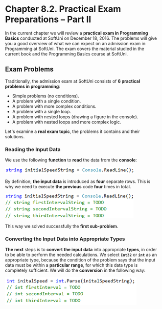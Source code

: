 # Chapter 8.2. Practical Exam Preparations – Part II

In the current chapter we will review a **practical exam in Programming Basics** conducted at SoftUni on December 18, 2016. The problems will give you a good overview of what we can expect on an admission exam in Programming at SoftUni. The exam covers the material studied in the current book and the Programming Basics course at SoftUni.

## Exam Problems

Traditionally, the admission exam at SoftUni consists of **6 practical problems in programming**:
 - Simple problems (no conditions).
 - A problem with a single condition.
 - A problem with more complex conditions.
 - A problem with a single loop.
 - A problem with nested loops (drawing a figure in the console).
 - A problem with nested loops and more complex logic.
 
Let's examine a **real exam topic**, the problems it contains and their solutions.

### Reading the Input Data

We use the following **function** to **read** the data from the **console**:

![](/assets/chapter-8-2-images/01.Distance-01.png)

By definition, **the input data** is introduced as **four** separate rows. This is why we need to execute **the previous** code **four** times in total.

![](/assets/chapter-8-2-images/01.Distance-02.png)

This way we solved successfully the **first sub-problem**.

### Converting the Input Data into Appropriate Types

**The next** steps is to **convert the input data** into appropriate **types**, in order to be able to perform the needed calculations. We select **`Int32`** or **`int`** as an appropriate type, because the condition of the problem says that the input data must be within a **particular range**, for which this data type is completely sufficient. We will do the **conversion** in the following way:

![](/assets/chapter-8-2-images/01.Distance-03.png)


